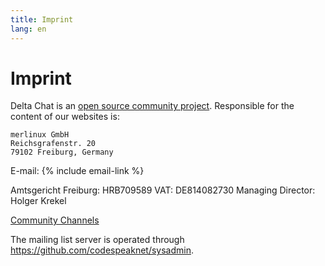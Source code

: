 ```yaml
---
title: Imprint
lang: en
---
```


# Imprint

Delta Chat is an [open source community project](https://github.com/deltachat). Responsible for the content of our websites is:

    merlinux GmbH
    Reichsgrafenstr. 20
    79102 Freiburg, Germany

E-mail: {% include email-link %}

Amtsgericht Freiburg: HRB709589
VAT: DE814082730
Managing Director: Holger Krekel

[Community Channels](contribute)

The mailing list server is operated through <https://github.com/codespeaknet/sysadmin>.
